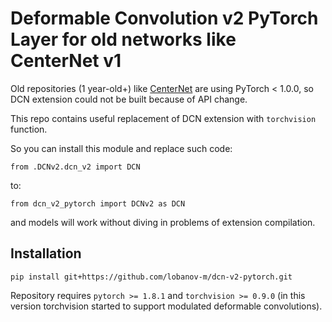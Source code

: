 # Deformable Convolution v2 PyTorch Layer for old networks like CenterNet v1
Old repositories (1 year-old+) like [CenterNet](https://github.com/xingyizhou/CenterNet) 
are using PyTorch < 1.0.0, so DCN extension could not be built because of API change.

This repo contains useful replacement of DCN extension with `torchvision` function.

So you can install this module and replace such code:
```
from .DCNv2.dcn_v2 import DCN
```
to:
```
from dcn_v2_pytorch import DCNv2 as DCN
```
and models will work without diving in problems of extension compilation.

## Installation
```
pip install git+https://github.com/lobanov-m/dcn-v2-pytorch.git
```
Repository requires `pytorch >= 1.8.1` and `torchvision >= 0.9.0` 
(in this version torchvision started to support modulated deformable convolutions).
